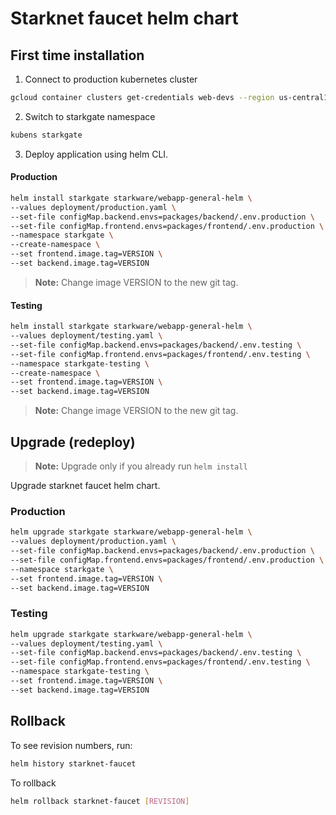 # Starknet faucet helm chart

## First time installation

1. Connect to production kubernetes cluster

```bash
gcloud container clusters get-credentials web-devs --region us-central1 --project starkware-dev
```

2. Switch to starkgate namespace

```bash
kubens starkgate
```

3. Deploy application using helm CLI.

#### Production

```bash
helm install starkgate starkware/webapp-general-helm \
--values deployment/production.yaml \
--set-file configMap.backend.envs=packages/backend/.env.production \
--set-file configMap.frontend.envs=packages/frontend/.env.production \
--namespace starkgate \
--create-namespace \
--set frontend.image.tag=VERSION \
--set backend.image.tag=VERSION
```

> **Note:** Change image VERSION to the new git tag.

#### Testing

```bash
helm install starkgate starkware/webapp-general-helm \
--values deployment/testing.yaml \
--set-file configMap.backend.envs=packages/backend/.env.testing \
--set-file configMap.frontend.envs=packages/frontend/.env.testing \
--namespace starkgate-testing \
--create-namespace \
--set frontend.image.tag=VERSION \
--set backend.image.tag=VERSION
```

> **Note:** Change image VERSION to the new git tag.

## Upgrade (redeploy)

> **Note:** Upgrade only if you already run `helm install`


Upgrade starknet faucet helm chart.

### Production

```bash
helm upgrade starkgate starkware/webapp-general-helm \
--values deployment/production.yaml \
--set-file configMap.backend.envs=packages/backend/.env.production \
--set-file configMap.frontend.envs=packages/frontend/.env.production \
--namespace starkgate \
--set frontend.image.tag=VERSION \
--set backend.image.tag=VERSION
```

### Testing

```bash
helm upgrade starkgate starkware/webapp-general-helm \
--values deployment/testing.yaml \
--set-file configMap.backend.envs=packages/backend/.env.testing \
--set-file configMap.frontend.envs=packages/frontend/.env.testing \
--namespace starkgate-testing \
--set frontend.image.tag=VERSION \
--set backend.image.tag=VERSION
```

## Rollback

To see revision numbers, run:

```bash
helm history starknet-faucet
```

To rollback

```bash
helm rollback starknet-faucet [REVISION]
```
